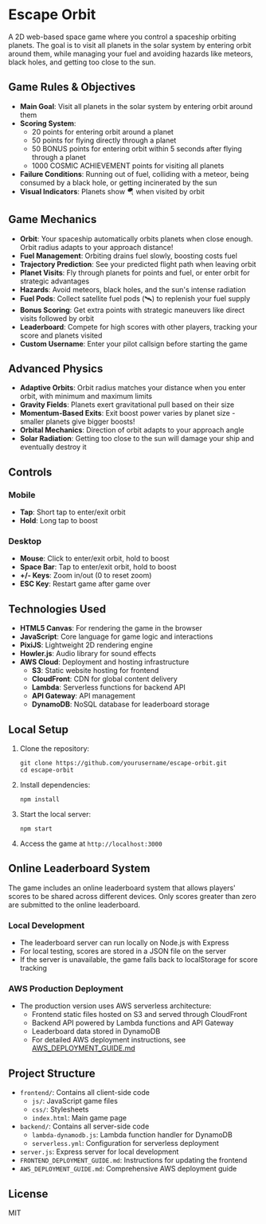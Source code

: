 # Escape Orbit

A 2D web-based space game where you control a spaceship orbiting planets. The goal is to visit all planets in the solar system by entering orbit around them, while managing your fuel and avoiding hazards like meteors, black holes, and getting too close to the sun.

## Game Rules & Objectives

- **Main Goal**: Visit all planets in the solar system by entering orbit around them
- **Scoring System**:
  - 20 points for entering orbit around a planet
  - 50 points for flying directly through a planet
  - 50 BONUS points for entering orbit within 5 seconds after flying through a planet
  - 1000 COSMIC ACHIEVEMENT points for visiting all planets
- **Failure Conditions**: Running out of fuel, colliding with a meteor, being consumed by a black hole, or getting incinerated by the sun
- **Visual Indicators**: Planets show 🪂 when visited by orbit

## Game Mechanics

- **Orbit**: Your spaceship automatically orbits planets when close enough. Orbit radius adapts to your approach distance!
- **Fuel Management**: Orbiting drains fuel slowly, boosting costs fuel
- **Trajectory Prediction**: See your predicted flight path when leaving orbit
- **Planet Visits**: Fly through planets for points and fuel, or enter orbit for strategic advantages
- **Hazards**: Avoid meteors, black holes, and the sun's intense radiation
- **Fuel Pods**: Collect satellite fuel pods (🛰️) to replenish your fuel supply
- **Bonus Scoring**: Get extra points with strategic maneuvers like direct visits followed by orbit
- **Leaderboard**: Compete for high scores with other players, tracking your score and planets visited
- **Custom Username**: Enter your pilot callsign before starting the game

## Advanced Physics

- **Adaptive Orbits**: Orbit radius matches your distance when you enter orbit, with minimum and maximum limits
- **Gravity Fields**: Planets exert gravitational pull based on their size
- **Momentum-Based Exits**: Exit boost power varies by planet size - smaller planets give bigger boosts!
- **Orbital Mechanics**: Direction of orbit adapts to your approach angle
- **Solar Radiation**: Getting too close to the sun will damage your ship and eventually destroy it

## Controls

### Mobile
- **Tap**: Short tap to enter/exit orbit
- **Hold**: Long tap to boost

### Desktop
- **Mouse**: Click to enter/exit orbit, hold to boost
- **Space Bar**: Tap to enter/exit orbit, hold to boost
- **+/- Keys**: Zoom in/out (0 to reset zoom)
- **ESC Key**: Restart game after game over

## Technologies Used

- **HTML5 Canvas**: For rendering the game in the browser
- **JavaScript**: Core language for game logic and interactions
- **PixiJS**: Lightweight 2D rendering engine
- **Howler.js**: Audio library for sound effects
- **AWS Cloud**: Deployment and hosting infrastructure
  - **S3**: Static website hosting for frontend
  - **CloudFront**: CDN for global content delivery
  - **Lambda**: Serverless functions for backend API
  - **API Gateway**: API management
  - **DynamoDB**: NoSQL database for leaderboard storage

## Local Setup

1. Clone the repository:
   ```
   git clone https://github.com/yourusername/escape-orbit.git
   cd escape-orbit
   ```

2. Install dependencies:
   ```
   npm install
   ```

3. Start the local server:
   ```
   npm start
   ```

4. Access the game at `http://localhost:3000`

## Online Leaderboard System

The game includes an online leaderboard system that allows players' scores to be shared across different devices. Only scores greater than zero are submitted to the online leaderboard.

### Local Development
- The leaderboard server can run locally on Node.js with Express
- For local testing, scores are stored in a JSON file on the server
- If the server is unavailable, the game falls back to localStorage for score tracking

### AWS Production Deployment
- The production version uses AWS serverless architecture:
  - Frontend static files hosted on S3 and served through CloudFront
  - Backend API powered by Lambda functions and API Gateway
  - Leaderboard data stored in DynamoDB
  - For detailed AWS deployment instructions, see [AWS_DEPLOYMENT_GUIDE.md](AWS_DEPLOYMENT_GUIDE.md)

## Project Structure

- `frontend/`: Contains all client-side code
  - `js/`: JavaScript game files
  - `css/`: Stylesheets
  - `index.html`: Main game page
- `backend/`: Contains all server-side code
  - `lambda-dynamodb.js`: Lambda function handler for DynamoDB
  - `serverless.yml`: Configuration for serverless deployment
- `server.js`: Express server for local development
- `FRONTEND_DEPLOYMENT_GUIDE.md`: Instructions for updating the frontend
- `AWS_DEPLOYMENT_GUIDE.md`: Comprehensive AWS deployment guide

## License

MIT 
